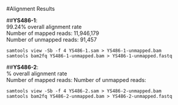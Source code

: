 #Alignment Results

##__YS486-1__:  
99.24% overall alignment rate  
Number of mapped reads: 11,946,179  
Number of unmapped reads: 91,457

```
samtools view -Sb -f 4 YS486-1.sam > YS486-1-unmapped.bam
samtools bam2fq YS486-1-unmapped.bam > YS486-1-unmapped.fastq
```

##__YS486-2__:  
% overall alignment rate  
Number of mapped reads:
Number of unmapped reads:

```
samtools view -Sb -f 4 YS486-2.sam > YS486-2-unmapped.bam
samtools bam2fq YS486-2-unmapped.bam > YS486-2-unmapped.fastq
```

